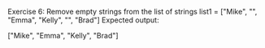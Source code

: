 Exercise 6: Remove empty strings from the list of strings
list1 = ["Mike", "", "Emma", "Kelly", "", "Brad"]
Expected output:

["Mike", "Emma", "Kelly", "Brad"]
